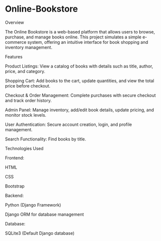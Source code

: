 # Online-Bookstore

Overview

The Online Bookstore is a web-based platform that allows users to browse, purchase, and manage books online. This project simulates a simple e-commerce system, offering an intuitive interface for book shopping and inventory management.

Features

Product Listings: View a catalog of books with details such as title, author, price, and category.

Shopping Cart: Add books to the cart, update quantities, and view the total price before checkout.

Checkout & Order Management: Complete purchases with secure checkout and track order history.

Admin Panel: Manage inventory, add/edit book details, update pricing, and monitor stock levels.

User Authentication: Secure account creation, login, and profile management.

Search Functionality: Find books by title.

Technologies Used

Frontend:

HTML

CSS

Bootstrap

Backend:

Python (Django Framework)

Django ORM for database management

Database:

SQLite3 (Default Django database)

